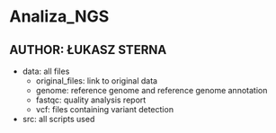 # Analiza_NGS

## AUTHOR: ŁUKASZ STERNA

- data: all files
  - original_files: link to original data
  - genome: reference genome and reference genome annotation
  - fastqc: quality analysis report
  - vcf: files containing variant detection
- src: all scripts used

